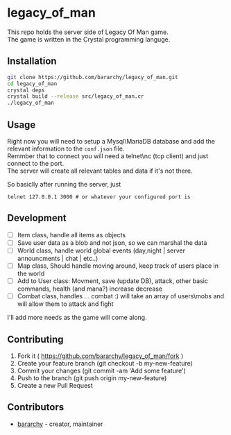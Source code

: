 # legacy_of_man

This repo holds the server side of Legacy Of Man game.  
The game is written in the Crystal programming languge.  

## Installation

```bash
git clone https://github.com/bararchy/legacy_of_man.git
cd legacy_of_man
crystal deps
crystal build --release src/legacy_of_man.cr
./legacy_of_man
```

## Usage

Right now you will need to setup a Mysql\MariaDB database and add the relevant information to the `conf.json` file.  
Remmber that to connect you will need a telnet\nc (tcp client) and just connect to the port.  
The server will create all relevant tables and data if it's not there.  

So basiclly after running the server, just 
```
telnet 127.0.0.1 3000 # or whatever your configured port is
```

## Development

- [ ] Item class, handle all items as objects  
- [ ] Save user data as a blob and not json, so we can marshal the data  
- [ ] World class, handle world global events  (day,night | server announcments | chat | etc..)  
- [ ] Map class, Should handle moving around, keep track of users place in the world  
- [ ] Add to User class: Movment, save (update DB), attack, other basic commands, health (and mana?) increase decrease  
- [ ] Combat class, handles ... combat :) will take an array of users\mobs and will allow them to attack and fight  

I'll add more needs as the game will come along.  

## Contributing

1. Fork it ( https://github.com/bararchy/legacy_of_man/fork )
2. Create your feature branch (git checkout -b my-new-feature)
3. Commit your changes (git commit -am 'Add some feature')
4. Push to the branch (git push origin my-new-feature)
5. Create a new Pull Request

## Contributors

- [bararchy](https://github.com/[your-github-name]) - creator, maintainer
